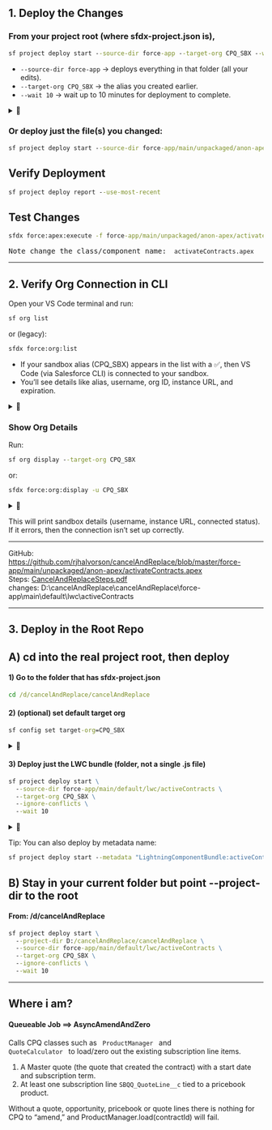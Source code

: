 

## 1. Deploy the Changes

### From your project root (where sfdx-project.json is), <br>
``` cmd
sf project deploy start --source-dir force-app --target-org CPQ_SBX --wait 10
```
<ul>
<li><code>--source-dir force-app</code> → deploys everything in that folder (all your edits).</li>
<li><code>--target-org CPQ_SBX</code> → the alias you created earlier.</li>
<li><code>--wait 10</code> → wait up to 10 minutes for deployment to complete.</li>
</ul>
<details>
  <summary>📌</summary>
<img width="1442" height="641" alt="image" src="https://github.com/user-attachments/assets/92742c0c-28b2-429f-b861-638cb81414eb" />
<tt>The following table reflects the changes.</tt>
</details>

### Or deploy just the file(s) you changed:<br>
``` cmd
sf project deploy start --source-dir force-app/main/unpackaged/anon-apex/activateContracts.apex --target-org CPQ_SBX --wait 10  
``` 

## Verify Deployment<br>
``` cmd
sf project deploy report --use-most-recent
``` 
## Test Changes<br>
``` cmd
sfdx force:apex:execute -f force-app/main/unpackaged/anon-apex/activateContracts.apex -u CPQ_SBX
``` 
<tt>Note change the class/component name: ` activateContracts.apex` </tt>
________________________________________________________________________________________________________________

## 2. Verify Org Connection in CLI

Open your VS Code terminal and run:

```cmd
sf org list
```

or (legacy):
```cmd
sfdx force:org:list
```
<ul>
<li> If your sandbox alias (CPQ_SBX) appears in the list with a ✅, then VS Code (via Salesforce CLI) is connected to your sandbox.</li>
<li> You’ll see details like alias, username, org ID, instance URL, and expiration.</li>
</ul>

<details>
  <summary>📌</summary>
  <img width="1398" height="317" alt="image" src="https://github.com/user-attachments/assets/2b387d99-0019-4169-bb9d-27feb6fb8570" />
 
</details>



### Show Org Details

Run:
```cmd
sf org display --target-org CPQ_SBX
```

or:
```cmd
sfdx force:org:display -u CPQ_SBX

```
<details>
  <summary>📌</summary>
⚠️ Warning: This command will expose sensitive information that allows for subsequent activity using your current authenticated session.
Sharing this information is equivalent to logging someone in under the current credential, resulting in unintended access and escalation of privilege.
</details>

This will print sandbox details (username, instance URL, connected status). <br>
If it errors, then the connection isn’t set up correctly.


___________________________________________________________________________________________________________

GitHub: https://github.com/rjhalvorson/cancelAndReplace/blob/master/force-app/main/unpackaged/anon-apex/activateContracts.apex <br>
Steps: [CancelAndReplaceSteps.pdf](https://github.com/user-attachments/files/22176462/CancelAndReplaceSteps.pdf)
<br>
changes: D:\cancelAndReplace\cancelAndReplace\force-app\main\default\lwc\activeContracts <br>



___________________________________________________________________________________________________________

## 3. Deploy in the Root Repo

## A) cd into the real project root, then deploy
#### 1) Go to the folder that has sfdx-project.json
```cmd
cd /d/cancelAndReplace/cancelAndReplace 
```

#### 2) (optional) set default target org
``` cmd
sf config set target-org=CPQ_SBX
```
<details>
  <summary>📌</summary>
 <img width="798" height="287" alt="image" src="https://github.com/user-attachments/assets/bbceed4f-2946-4d3b-9964-99bc95943e1c" />
 
</details>



#### 3) Deploy just the LWC bundle (folder, not a single .js file)
``` cmd
sf project deploy start \
  --source-dir force-app/main/default/lwc/activeContracts \
  --target-org CPQ_SBX \
  --ignore-conflicts \
  --wait 10
```
<details>
  <summary>📌</summary>
  <img width="1397" height="787" alt="image" src="https://github.com/user-attachments/assets/0a5d6fb2-c530-482a-b2ab-0480e06afd20" />
 
</details>



 Tip: You can also deploy by metadata name:
``` cmd
sf project deploy start --metadata "LightningComponentBundle:activeContracts" --target-org CPQ_SBX --wait 10
```
## B) Stay in your current folder but point --project-dir to the root

#### From: /d/cancelAndReplace
``` cmd
sf project deploy start \
  --project-dir D:/cancelAndReplace/cancelAndReplace \
  --source-dir force-app/main/default/lwc/activeContracts \
  --target-org CPQ_SBX \
  --ignore-conflicts \
  --wait 10
```


________________________________________________________________________________________________

## Where i am?

#### Queueable Job ==> AsyncAmendAndZero <br>
Calls CPQ classes such as <code> ProductManager </code> and <code> QuoteCalculator </code> to load/zero out the existing subscription line items.
<ol>
  <li>A Master quote (the quote that created the contract) with a start date and subscription term.</li>
  <li>At least one subscription line <code>SBQQ_QuoteLine__c</code> tied to a pricebook product.</li>
</ol>


Without a quote, opportunity, pricebook or quote lines there is nothing for CPQ to “amend,” and ProductManager.load(contractId) will fail.

